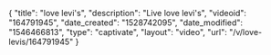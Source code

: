 {
    "title": "love levi's",
    "description": "Live love levi's",
    "videoid": "164791945",
    "date_created": "1528742095",
    "date_modified": "1546466813",
    "type": "captivate",
    "layout": "video",
    "url": "\/v\/love-levis\/164791945"
}
